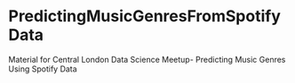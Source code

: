 # PredictingMusicGenresFromSpotifyData
Material for Central London Data Science Meetup- Predicting Music Genres Using Spotify Data
